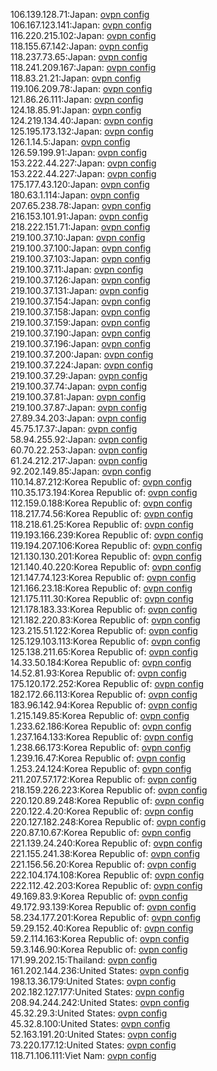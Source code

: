 106.139.128.71:Japan: [ovpn config](vpn/106_139_128_71.ovpn)  
106.167.123.141:Japan: [ovpn config](vpn/106_167_123_141.ovpn)  
116.220.215.102:Japan: [ovpn config](vpn/116_220_215_102.ovpn)  
118.155.67.142:Japan: [ovpn config](vpn/118_155_67_142.ovpn)  
118.237.73.65:Japan: [ovpn config](vpn/118_237_73_65.ovpn)  
118.241.209.167:Japan: [ovpn config](vpn/118_241_209_167.ovpn)  
118.83.21.21:Japan: [ovpn config](vpn/118_83_21_21.ovpn)  
119.106.209.78:Japan: [ovpn config](vpn/119_106_209_78.ovpn)  
121.86.26.111:Japan: [ovpn config](vpn/121_86_26_111.ovpn)  
124.18.85.91:Japan: [ovpn config](vpn/124_18_85_91.ovpn)  
124.219.134.40:Japan: [ovpn config](vpn/124_219_134_40.ovpn)  
125.195.173.132:Japan: [ovpn config](vpn/125_195_173_132.ovpn)  
126.1.14.5:Japan: [ovpn config](vpn/126_1_14_5.ovpn)  
126.59.199.91:Japan: [ovpn config](vpn/126_59_199_91.ovpn)  
153.222.44.227:Japan: [ovpn config](vpn/153_222_44_227.ovpn)  
153.222.44.227:Japan: [ovpn config](vpn/153_222_44_227.ovpn)  
175.177.43.120:Japan: [ovpn config](vpn/175_177_43_120.ovpn)  
180.63.1.114:Japan: [ovpn config](vpn/180_63_1_114.ovpn)  
207.65.238.78:Japan: [ovpn config](vpn/207_65_238_78.ovpn)  
216.153.101.91:Japan: [ovpn config](vpn/216_153_101_91.ovpn)  
218.222.151.71:Japan: [ovpn config](vpn/218_222_151_71.ovpn)  
219.100.37.10:Japan: [ovpn config](vpn/219_100_37_10.ovpn)  
219.100.37.100:Japan: [ovpn config](vpn/219_100_37_100.ovpn)  
219.100.37.103:Japan: [ovpn config](vpn/219_100_37_103.ovpn)  
219.100.37.11:Japan: [ovpn config](vpn/219_100_37_11.ovpn)  
219.100.37.126:Japan: [ovpn config](vpn/219_100_37_126.ovpn)  
219.100.37.131:Japan: [ovpn config](vpn/219_100_37_131.ovpn)  
219.100.37.154:Japan: [ovpn config](vpn/219_100_37_154.ovpn)  
219.100.37.158:Japan: [ovpn config](vpn/219_100_37_158.ovpn)  
219.100.37.159:Japan: [ovpn config](vpn/219_100_37_159.ovpn)  
219.100.37.190:Japan: [ovpn config](vpn/219_100_37_190.ovpn)  
219.100.37.196:Japan: [ovpn config](vpn/219_100_37_196.ovpn)  
219.100.37.200:Japan: [ovpn config](vpn/219_100_37_200.ovpn)  
219.100.37.224:Japan: [ovpn config](vpn/219_100_37_224.ovpn)  
219.100.37.29:Japan: [ovpn config](vpn/219_100_37_29.ovpn)  
219.100.37.74:Japan: [ovpn config](vpn/219_100_37_74.ovpn)  
219.100.37.81:Japan: [ovpn config](vpn/219_100_37_81.ovpn)  
219.100.37.87:Japan: [ovpn config](vpn/219_100_37_87.ovpn)  
27.89.34.203:Japan: [ovpn config](vpn/27_89_34_203.ovpn)  
45.75.17.37:Japan: [ovpn config](vpn/45_75_17_37.ovpn)  
58.94.255.92:Japan: [ovpn config](vpn/58_94_255_92.ovpn)  
60.70.22.253:Japan: [ovpn config](vpn/60_70_22_253.ovpn)  
61.24.212.217:Japan: [ovpn config](vpn/61_24_212_217.ovpn)  
92.202.149.85:Japan: [ovpn config](vpn/92_202_149_85.ovpn)  
110.14.87.212:Korea Republic of: [ovpn config](vpn/110_14_87_212.ovpn)  
110.35.173.194:Korea Republic of: [ovpn config](vpn/110_35_173_194.ovpn)  
112.159.0.188:Korea Republic of: [ovpn config](vpn/112_159_0_188.ovpn)  
118.217.74.56:Korea Republic of: [ovpn config](vpn/118_217_74_56.ovpn)  
118.218.61.25:Korea Republic of: [ovpn config](vpn/118_218_61_25.ovpn)  
119.193.166.239:Korea Republic of: [ovpn config](vpn/119_193_166_239.ovpn)  
119.194.207.106:Korea Republic of: [ovpn config](vpn/119_194_207_106.ovpn)  
121.130.130.201:Korea Republic of: [ovpn config](vpn/121_130_130_201.ovpn)  
121.140.40.220:Korea Republic of: [ovpn config](vpn/121_140_40_220.ovpn)  
121.147.74.123:Korea Republic of: [ovpn config](vpn/121_147_74_123.ovpn)  
121.166.23.18:Korea Republic of: [ovpn config](vpn/121_166_23_18.ovpn)  
121.175.111.30:Korea Republic of: [ovpn config](vpn/121_175_111_30.ovpn)  
121.178.183.33:Korea Republic of: [ovpn config](vpn/121_178_183_33.ovpn)  
121.182.220.83:Korea Republic of: [ovpn config](vpn/121_182_220_83.ovpn)  
123.215.51.122:Korea Republic of: [ovpn config](vpn/123_215_51_122.ovpn)  
125.129.103.113:Korea Republic of: [ovpn config](vpn/125_129_103_113.ovpn)  
125.138.211.65:Korea Republic of: [ovpn config](vpn/125_138_211_65.ovpn)  
14.33.50.184:Korea Republic of: [ovpn config](vpn/14_33_50_184.ovpn)  
14.52.81.93:Korea Republic of: [ovpn config](vpn/14_52_81_93.ovpn)  
175.120.172.252:Korea Republic of: [ovpn config](vpn/175_120_172_252.ovpn)  
182.172.66.113:Korea Republic of: [ovpn config](vpn/182_172_66_113.ovpn)  
183.96.142.94:Korea Republic of: [ovpn config](vpn/183_96_142_94.ovpn)  
1.215.149.85:Korea Republic of: [ovpn config](vpn/1_215_149_85.ovpn)  
1.233.62.186:Korea Republic of: [ovpn config](vpn/1_233_62_186.ovpn)  
1.237.164.133:Korea Republic of: [ovpn config](vpn/1_237_164_133.ovpn)  
1.238.66.173:Korea Republic of: [ovpn config](vpn/1_238_66_173.ovpn)  
1.239.16.47:Korea Republic of: [ovpn config](vpn/1_239_16_47.ovpn)  
1.253.24.124:Korea Republic of: [ovpn config](vpn/1_253_24_124.ovpn)  
211.207.57.172:Korea Republic of: [ovpn config](vpn/211_207_57_172.ovpn)  
218.159.226.223:Korea Republic of: [ovpn config](vpn/218_159_226_223.ovpn)  
220.120.89.248:Korea Republic of: [ovpn config](vpn/220_120_89_248.ovpn)  
220.122.4.20:Korea Republic of: [ovpn config](vpn/220_122_4_20.ovpn)  
220.127.182.248:Korea Republic of: [ovpn config](vpn/220_127_182_248.ovpn)  
220.87.10.67:Korea Republic of: [ovpn config](vpn/220_87_10_67.ovpn)  
221.139.24.240:Korea Republic of: [ovpn config](vpn/221_139_24_240.ovpn)  
221.155.241.38:Korea Republic of: [ovpn config](vpn/221_155_241_38.ovpn)  
221.156.56.20:Korea Republic of: [ovpn config](vpn/221_156_56_20.ovpn)  
222.104.174.108:Korea Republic of: [ovpn config](vpn/222_104_174_108.ovpn)  
222.112.42.203:Korea Republic of: [ovpn config](vpn/222_112_42_203.ovpn)  
49.169.83.9:Korea Republic of: [ovpn config](vpn/49_169_83_9.ovpn)  
49.172.93.139:Korea Republic of: [ovpn config](vpn/49_172_93_139.ovpn)  
58.234.177.201:Korea Republic of: [ovpn config](vpn/58_234_177_201.ovpn)  
59.29.152.40:Korea Republic of: [ovpn config](vpn/59_29_152_40.ovpn)  
59.2.114.163:Korea Republic of: [ovpn config](vpn/59_2_114_163.ovpn)  
59.3.146.90:Korea Republic of: [ovpn config](vpn/59_3_146_90.ovpn)  
171.99.202.15:Thailand: [ovpn config](vpn/171_99_202_15.ovpn)  
161.202.144.236:United States: [ovpn config](vpn/161_202_144_236.ovpn)  
198.13.36.179:United States: [ovpn config](vpn/198_13_36_179.ovpn)  
202.182.127.177:United States: [ovpn config](vpn/202_182_127_177.ovpn)  
208.94.244.242:United States: [ovpn config](vpn/208_94_244_242.ovpn)  
45.32.29.3:United States: [ovpn config](vpn/45_32_29_3.ovpn)  
45.32.8.100:United States: [ovpn config](vpn/45_32_8_100.ovpn)  
52.163.191.20:United States: [ovpn config](vpn/52_163_191_20.ovpn)  
73.220.177.12:United States: [ovpn config](vpn/73_220_177_12.ovpn)  
118.71.106.111:Viet Nam: [ovpn config](vpn/118_71_106_111.ovpn)  
